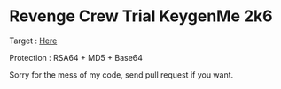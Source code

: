 Revenge Crew Trial KeygenMe 2k6
===

Target : [Here](http://www.revenge-crew.com/tlz/official.trial.crackme.2k6-rev.zip)

Protection : RSA64 + MD5 + Base64

Sorry for the mess of my code, send pull request if you want.
